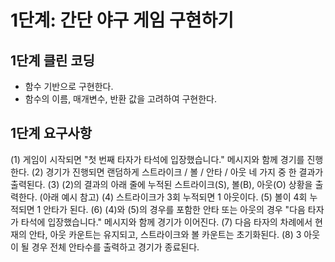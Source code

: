 # 1단계: 간단 야구 게임 구현하기

## 1단계 클린 코딩
* 함수 기반으로 구현한다.
* 함수의 이름, 매개변수, 반환 값을 고려하여 구현한다.

## 1단계 요구사항
(1) 게임이 시작되면 "첫 번째 타자가 타석에 입장했습니다." 메시지와 함께 경기를 진행한다.
(2) 경기가 진행되면 랜덤하게 스트라이크 / 볼 / 안타 / 아웃 네 가지 중 한 결과가 출력된다.
(3) (2)의 결과의 아래 줄에 누적된 스트라이크(S), 볼(B), 아웃(O) 상황을 출력한다. (아래 예시 참고)
(4) 스트라이크가 3회 누적되면 1 아웃이다.
(5) 볼이 4회 누적되면 1 안타가 된다.
(6) (4)와 (5)의 경우를 포함한 안타 또는 아웃의 경우 "다음 타자가 타석에 입장했습니다." 메시지와 함께 경기가 이어진다.
(7) 다음 타자의 차례에서 현재의 안타, 아웃 카운트는 유지되고, 스트라이크와 볼 카운트는 초기화된다.
(8) 3 아웃이 될 경우 전체 안타수를 출력하고 경기가 종료된다.